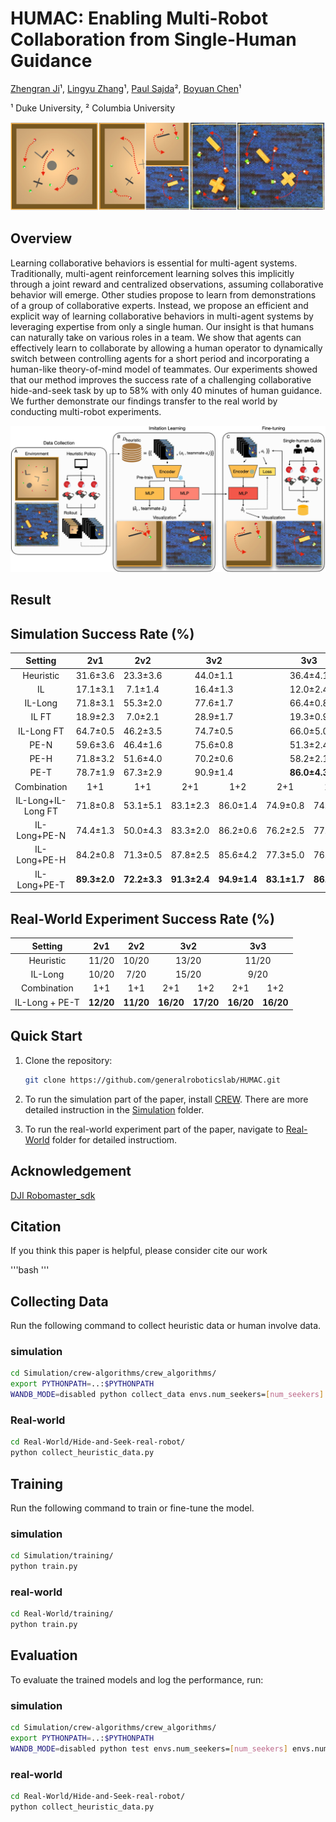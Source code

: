# HUMAC: Enabling Multi-Robot Collaboration from Single-Human Guidance
[Zhengran Ji](https://jzr01.github.io/)¹, [Lingyu Zhang](https://lingyu98.github.io/)¹, [Paul Sajda](https://liinc.bme.columbia.edu/people/paul-sajda)², [Boyuan Chen](http://boyuanchen.com/)¹

¹ Duke University, ² Columbia University

![Multi-Agent/Robot Collaboration](images/Teaser.jpeg)


## Overview
Learning collaborative behaviors is essential for multi-agent systems. Traditionally, multi-agent reinforcement learning solves this implicitly through a joint reward and centralized observations, assuming collaborative behavior will emerge. Other studies propose to learn from demonstrations of a group of collaborative experts. Instead, we propose an efficient and explicit way of learning collaborative behaviors in multi-agent systems by leveraging expertise from only a single human. Our insight is that humans can naturally take on various roles in a team. We show that agents can effectively learn to collaborate by allowing a human operator to dynamically switch between controlling agents for a short period and incorporating a human-like theory-of-mind model of teammates. Our experiments showed that our method improves the success rate of a challenging collaborative hide-and-seek task by up to 58% with only 40 minutes of human guidance. We further demonstrate our findings transfer to the real world by conducting multi-robot experiments.

![Method](images/Mainfig.jpeg)

## Result
<h2>Simulation Success Rate (%)</h2>
<table style="width: 100%; border-collapse: collapse; text-align: center;">
    <thead>
        <tr>
            <th>Setting</th>
            <th>2v1</th>
            <th>2v2</th>
            <th colspan="2">3v2</th>
            <th colspan="2">3v3</th>
            <th colspan="3">4v3</th>
            <th colspan="3">4v4</th>
        </tr>
    </thead>
    <tbody>
        <tr>
            <td>Heuristic</td>
            <td>31.6±3.6</td>
            <td>23.3±3.6</td>
            <td colspan="2">44.0±1.1</td>
            <td colspan="2">36.4±4.1</td>
            <td colspan="3">58.0±3.3</td>
            <td colspan="3">48.7±1.4</td>
        </tr>
        <tr>
            <td>IL</td>
            <td>17.1±3.1</td>
            <td>7.1±1.4</td>
            <td colspan="2">16.4±1.3</td>
            <td colspan="2">12.0±2.4</td>
            <td colspan="3">23.8±3.5</td>
            <td colspan="3">19.1±3.0</td>
        </tr>
        <tr>
            <td>IL-Long</td>
            <td>71.8±3.1</td>
            <td>55.3±2.0</td>
            <td colspan="2">77.6±1.7</td>
            <td colspan="2">66.4±0.8</td>
            <td colspan="3">85.1±1.7</td>
            <td colspan="3">81.3±3.8</td>
        </tr>
        <tr>
            <td>IL FT</td>
            <td>18.9±2.3</td>
            <td>7.0±2.1</td>
            <td colspan="2">28.9±1.7</td>
            <td colspan="2">19.3±0.9</td>
            <td colspan="3">38.7±2.8</td>
            <td colspan="3">14.4±1.7</td>
        </tr>
        <tr>
            <td>IL-Long FT</td>
            <td>64.7±0.5</td>
            <td>46.2±3.5</td>
            <td colspan="2">74.7±0.5</td>
            <td colspan="2">66.0±5.0</td>
            <td colspan="3">88.0±2.0</td>
            <td colspan="3">80.7±1.4</td>
        </tr>
        <tr>
            <td>PE-N</td>
            <td>59.6±3.6</td>
            <td>46.4±1.6</td>
            <td colspan="2">75.6±0.8</td>
            <td colspan="2">51.3±2.4</td>
            <td colspan="3">88.4±0.6</td>
            <td colspan="3">73.6±2.1</td>
        </tr>
        <tr>
            <td>PE-H</td>
            <td>71.8±3.2</td>
            <td>51.6±4.0</td>
            <td colspan="2">70.2±0.6</td>
            <td colspan="2">58.2±2.1</td>
            <td colspan="3">84.9±3.3</td>
            <td colspan="3">81.6±3.6</td>
        </tr>
        <tr>
            <td>PE-T</td>
            <td>78.7±1.9</td>
            <td>67.3±2.9</td>
            <td colspan="2">90.9±1.4</td>
            <td colspan="2"><strong>86.0±4.3</strong></td>
            <td colspan="3">94.7±2.7</td>
            <td colspan="3"><strong>94.2±1.4</strong></td>
        </tr>
        <tr>
            <td>Combination</td>
            <td>1+1</td>
            <td>1+1</td>
            <td>2+1</td>
            <td>1+2</td>
            <td>2+1</td>
            <td>1+2</td>
            <td>3+1</td>
            <td>2+2</td>
            <td>1+3</td>
            <td>3+1</td>
            <td>2+2</td>
            <td>1+3</td>
        </tr>
        <tr>
            <td>IL-Long+IL-Long FT</td>
            <td>71.8±0.8</td>
            <td>53.1±5.1</td>
            <td>83.1±2.3</td>
            <td>86.0±1.4</td>
            <td>74.9±0.8</td>
            <td>74.7±2.0</td>
            <td>92.4±1.3</td>
            <td>88.7±0.0</td>
            <td>92.4±1.1</td>
            <td>87.1±1.4</td>
            <td>89.6±3.0</td>
            <td>87.1±2.3</td>
        </tr>
        <tr>
            <td>IL-Long+PE-N</td>
            <td>74.4±1.3</td>
            <td>50.0±4.3</td>
            <td>83.3±2.0</td>
            <td>86.2±0.6</td>
            <td>76.2±2.5</td>
            <td>77.3±2.4</td>
            <td>89.8±1.4</td>
            <td>92.9±2.1</td>
            <td>90.9±0.8</td>
            <td>89.8±3.0</td>
            <td>90.4±0.3</td>
            <td>88.0±0.9</td>
        </tr>
        <tr>
            <td>IL-Long+PE-H</td>
            <td>84.2±0.8</td>
            <td>71.3±0.5</td>
            <td>87.8±2.5</td>
            <td>85.6±4.2</td>
            <td>77.3±5.0</td>
            <td>76.0±1.9</td>
            <td><strong>94.2±2.5</strong></td>
            <td>93.3±0.5</td>
            <td>93.1±0.8</td>
            <td>90.0±2.5</td>
            <td>92.4±1.7</td>
            <td>89.8±3.3</td>
        </tr>
        <tr>
            <td>IL-Long+PE-T</td>
            <td><strong>89.3±2.0</strong></td>
            <td><strong>72.2±3.3</strong></td>
            <td><strong>91.3±2.4</strong></td>
            <td><strong>94.9±1.4</strong></td>
            <td><strong>83.1±1.7</strong></td>
            <td><strong>86.2±0.6</strong></td>
            <td>90.9±1.1</td>
            <td><strong>96.4±1.7</strong></td>
            <td><strong>96.2±0.6</strong></td>
            <td><strong>92.0±2.0</strong></td>
            <td><strong>93.6±1.4</strong></td>
            <td><strong>93.3±0.9</strong></td>
        </tr>
    </tbody>
</table>


## Real-World Experiment Success Rate (%)
<table style="text-align: center;">
    <thead>
        <tr>
            <th style="text-align: center;">Setting</th>
            <th style="text-align: center;">2v1</th>
            <th style="text-align: center;">2v2</th>
            <th colspan="2" style="text-align: center;">3v2</th>
            <th colspan="2" style="text-align: center;">3v3</th>
        </tr>
    </thead>
    <tbody>
        <tr>
            <td style="text-align: center;">Heuristic</td>
            <td style="text-align: center;">11/20</td>
            <td style="text-align: center;">10/20</td>
            <td colspan="2" style="text-align: center;">13/20</td>
            <td colspan="2" style="text-align: center;">11/20</td>
        </tr>
        <tr>
            <td style="text-align: center;">IL-Long</td>
            <td style="text-align: center;">10/20</td>
            <td style="text-align: center;">7/20</td>
            <td colspan="2" style="text-align: center;">15/20</td>
            <td colspan="2" style="text-align: center;">9/20</td>
        </tr>
        <tr>
            <td style="text-align: center;">Combination</td>
            <td style="text-align: center;">1+1</td>
            <td style="text-align: center;">1+1</td>
            <td style="text-align: center;">2+1</td>
            <td style="text-align: center;">1+2</td>
            <td style="text-align: center;">2+1</td>
            <td style="text-align: center;">1+2</td>
        </tr>
        <tr>
            <td style="text-align: center;">IL-Long + PE-T</td>
            <td style="text-align: center;"><strong>12/20</strong></td>
            <td style="text-align: center;"><strong>11/20</strong></td>
            <td style="text-align: center;"><strong>16/20</strong></td>
            <td style="text-align: center;"><strong>17/20</strong></td>
            <td style="text-align: center;"><strong>16/20</strong></td>
            <td style="text-align: center;"><strong>16/20</strong></td>
        </tr>
    </tbody>
</table>




## Quick Start

1. Clone the repository:

    ```bash
    git clone https://github.com/generalroboticslab/HUMAC.git
    ```
2. To run the simulation part of the paper, install [CREW](https://github.com/generalroboticslab/CREW). There are more detailed instruction in the [Simulation](https://github.com/generalroboticslab/HUMAC/tree/main/Simulation) folder.

3. To run the real-world experiment part of the paper, navigate to [Real-World](https://github.com/generalroboticslab/HUMAC/tree/main/Real-World) folder for detailed instructiom.

## Acknowledgement
[DJI Robomaster_sdk](https://github.com/dji-sdk/RoboMaster-SDK)

## Citation

If you think this paper is helpful, please consider cite our work

'''bash 
'''

## Collecting Data

Run the following command to collect heuristic data or human involve data.

### simulation
```bash
cd Simulation/crew-algorithms/crew_algorithms/
export PYTHONPATH=..:$PYTHONPATH
WANDB_MODE=disabled python collect_data envs.num_seekers=[num_seekers] envs.num_hiders=[num_hiders] envs.start_seed=[starting_seed] envs.num_games=[num_games]
```

### Real-world
```bash
cd Real-World/Hide-and-Seek-real-robot/
python collect_heuristic_data.py
```

## Training
Run the following command to train or fine-tune the model.

### simulation
```bash
cd Simulation/training/
python train.py
```

### real-world
```bash
cd Real-World/training/
python train.py 
```

## Evaluation

To evaluate the trained models and log the performance, run:

### simulation
```bash
cd Simulation/crew-algorithms/crew_algorithms/
export PYTHONPATH=..:$PYTHONPATH
WANDB_MODE=disabled python test envs.num_seekers=[num_seekers] envs.num_hiders=[num_hiders] envs.start_seed=[starting_seed] envs.num_games=[num_games]
```

### real-world

```bash
cd Real-World/Hide-and-Seek-real-robot/
python collect_heuristic_data.py
```

